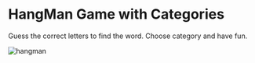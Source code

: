 # HangMan Game with Categories
Guess the correct letters to find the word. Choose category and have fun.

![hangman](https://user-images.githubusercontent.com/83516016/116909516-999eb200-ac44-11eb-8711-9d7d78a275c4.gif)
